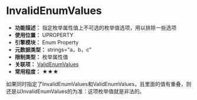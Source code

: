 ﻿# InvalidEnumValues

- **功能描述：** 指定枚举属性值上不可选的枚举值选项，用以排除一些选项
- **使用位置：** UPROPERTY
- **引擎模块：** Enum Property
- **元数据类型：** strings="a，b，c"
- **限制类型：** 枚举属性值
- **关联项：** [ValidEnumValues](ValidEnumValues/ValidEnumValues.md)
- **常用程度：** ★★★

如果同时指定了InvalidEnumValues和ValidEnumValues，且里面的值有重叠，则还是以InvalidEnumValues的为准：这项枚举值就是非法的。
